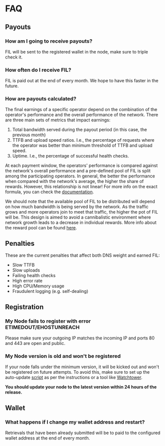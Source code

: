 # FAQ

## Payouts

### How am I going to receive payouts?

FIL will be sent to the registered wallet in the node, make sure to triple check it.

### How often do I receive FIL?

FIL is paid out at the end of every month. We hope to have this faster in the future.

### How are payouts calculated?

The final earnings of a specific operator depend on the combination of the operator's performance and the overall performance of the network. There are three main sets of metrics that impact earnings:

1. Total bandwidth served during the payout period (in this case, the previous month)
2. TTFB and upload speed ratios. I.e., the percentage of requests where the operator was better than minimum threshold of TTFB and upload speed.
3. Uptime. I.e., the percentage of successful health checks.

At each payment window, the operators' performance is compared against the network's overall performance and a pre-defined pool of FIL is split among the participating operators. In general, the better the performance when compared with the network's average, the higher the share of rewards. However, this relationship is not linear! For more info on the exact formula, you can check the [documentation](https://hackmd.io/@cryptoecon/SJIJEUJbs/%2FMqxcRhVdSi2txAKW7pCh5Q).

We should note that the available pool of FIL to be distributed will depend on how much bandwidth is being served by the network. As the traffic grows and more operators join to meet that traffic, the higher the pot of FIL will be. This design is aimed to avoid a cannibalistic environment where network growth leads to a decrease in individual rewards. More info about the reward pool can be found [here](https://hackmd.io/@cryptoecon/SJIJEUJbs/%2FMqxcRhVdSi2txAKW7pCh5Q#Reward-pool1).

## Penalties

These are the current penalties that affect both DNS weight and earned FIL:
- Slow TTFB
- Slow uploads
- Failing health checks
- High error rate
- High CPU/Memory usage
- Fraudulent logging (e.g. self-dealing)

## Registration

### My Node fails to register with error ETIMEDOUT/EHOSTUNREACH

Please make sure your outgoing IP matches the incoming IP and ports 80 and 443 are open and public.

### My Node version is old and won't be registered

If your node falls under the minimum version, it will be kicked out and won't be registered on future attempts.
To avoid this, make sure to set up the auto-update [script](https://github.com/filecoin-saturn/L1-node/blob/main/update.sh)
as per the instructions or a tool like [Watchtower](https://containrrr.dev/watchtower/).

**You should update your node to the latest version within 24 hours of the release.**

## Wallet

### What happens if I change my wallet address and restart?

Retrievals that have been already submitted will be to paid to the configured wallet address at the end of every month.
